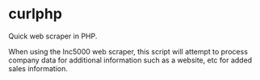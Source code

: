 # curlphp
Quick web scraper in PHP.

When using the Inc5000 web scraper, this script will attempt to process company data for additional information such as a website, etc for added sales information.

